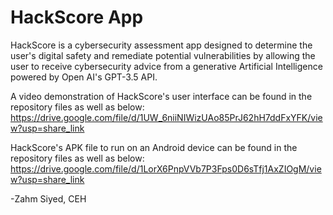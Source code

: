 # HackScore App

HackScore is a cybersecurity assessment app designed to determine the user's digital safety and remediate potential vulnerabilities by allowing the user to receive cybersecurity advice from a generative Artificial Intelligence powered by Open AI's GPT-3.5 API.

A video demonstration of HackScore's user interface can be found in the repository files as well as below:
https://drive.google.com/file/d/1UW_6niiNIWizUAo85PrJ62hH7ddFxYFK/view?usp=share_link

HackScore's APK file to run on an Android device can be found in the repository files as well as below:
https://drive.google.com/file/d/1LorX6PnpVVb7P3Fps0D6sTfj1AxZIOgM/view?usp=share_link

-Zahm Siyed, CEH
